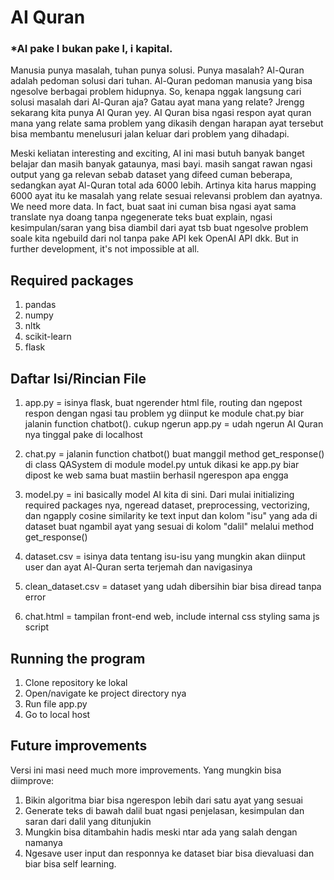 # AI Quran
### *AI pake I bukan pake l, i kapital.

Manusia punya masalah, tuhan punya solusi. Punya masalah? Al-Quran adalah pedoman solusi dari tuhan.
Al-Quran pedoman manusia yang bisa ngesolve berbagai problem hidupnya.
So, kenapa nggak langsung cari solusi masalah dari Al-Quran aja? Gatau ayat mana yang relate?
Jrengg sekarang kita punya AI Quran yey. AI Quran bisa ngasi respon ayat quran mana yang relate sama problem yang dikasih dengan harapan ayat tersebut bisa membantu menelusuri jalan keluar dari problem yang dihadapi.

Meski keliatan interesting and exciting, AI ini masi butuh banyak banget belajar dan masih banyak gataunya, masi bayi. masih sangat rawan ngasi output yang ga relevan sebab dataset yang difeed cuman beberapa, sedangkan ayat Al-Quran total ada 6000 lebih. Artinya kita harus mapping 6000 ayat itu ke masalah yang relate sesuai relevansi problem dan ayatnya. We need more data. In fact, buat saat ini cuman bisa ngasi ayat sama translate nya doang tanpa ngegenerate teks buat explain, ngasi kesimpulan/saran yang bisa diambil dari ayat tsb buat ngesolve problem soale kita ngebuild dari nol tanpa pake API kek OpenAI API dkk. But in further development, it's not impossible at all.


## Required packages

1. pandas
2. numpy
3. nltk
4. scikit-learn
5. flask

## Daftar Isi/Rincian File

1. app.py = isinya flask, buat ngerender html file, routing dan ngepost respon dengan ngasi tau problem yg diinput ke module chat.py biar jalanin function chatbot(). cukup ngerun app.py = udah ngerun AI Quran nya tinggal pake di localhost

2. chat.py = jalanin function chatbot() buat manggil method get_response() di class QASystem di module model.py untuk dikasi ke app.py biar dipost ke web sama buat mastiin berhasil ngerespon apa engga

3. model.py = ini basically model AI kita di sini. Dari mulai initializing required packages nya, ngeread dataset, preprocessing, vectorizing, dan ngapply cosine similarity ke text input dan kolom "isu" yang ada di dataset buat ngambil ayat yang sesuai di kolom "dalil" melalui method get_response()

4. dataset.csv = isinya data tentang isu-isu yang mungkin akan diinput user dan ayat Al-Quran serta terjemah dan navigasinya

5. clean_dataset.csv = dataset yang udah dibersihin biar bisa diread tanpa error

6. chat.html = tampilan front-end web, include internal css styling sama js script

## Running the program

1. Clone repository ke lokal
2. Open/navigate ke project directory nya
3. Run file app.py
4. Go to local host

## Future improvements

Versi ini masi need much more improvements. Yang mungkin bisa diimprove:

1. Bikin algoritma biar bisa ngerespon lebih dari satu ayat yang sesuai
2. Generate teks di bawah dalil buat ngasi penjelasan, kesimpulan dan saran dari dalil yang ditunjukin
3. Mungkin bisa ditambahin hadis meski ntar ada yang salah dengan namanya
4. Ngesave user input dan responnya ke dataset biar bisa dievaluasi dan biar bisa self learning.
   